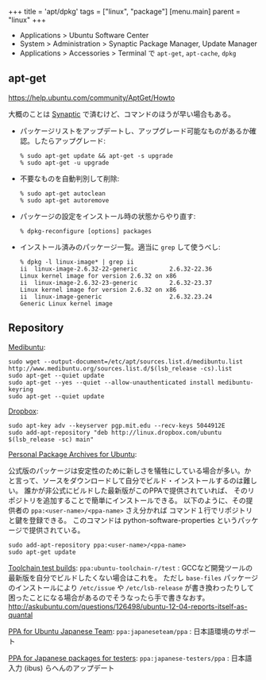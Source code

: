 +++
title = 'apt/dpkg'
tags = ["linux", "package"]
[menu.main]
  parent = "linux"
+++

- Applications > Ubuntu Software Center
- System > Administration > Synaptic Package Manager, Update Manager
- Applications > Accessories > Terminal で `apt-get`, `apt-cache`, `dpkg`

## apt-get

<https://help.ubuntu.com/community/AptGet/Howto>

大概のことは [Synaptic](https://help.ubuntu.com/community/SynapticHowto) で済むけど、コマンドのほうが早い場合もある。

-   パッケージリストをアップデートし、アップグレード可能なものがあるか確認。したらアップグレード:

        % sudo apt-get update && apt-get -s upgrade
        % sudo apt-get -u upgrade

-   不要なものを自動判別して削除:

        % sudo apt-get autoclean
        % sudo apt-get autoremove

-   パッケージの設定をインストール時の状態からやり直す:

        % dpkg-reconfigure [options] packages

-   インストール済みのパッケージ一覧。適当に `grep` して使うべし:

        % dpkg -l linux-image* | grep ii
        ii  linux-image-2.6.32-22-generic         2.6.32-22.36                                        Linux kernel image for version 2.6.32 on x86
        ii  linux-image-2.6.32-23-generic         2.6.32-23.37                                        Linux kernel image for version 2.6.32 on x86
        ii  linux-image-generic                   2.6.32.23.24                                        Generic Linux kernel image

## Repository

[Medibuntu](http://medibuntu.org/):

    sudo wget --output-document=/etc/apt/sources.list.d/medibuntu.list http://www.medibuntu.org/sources.list.d/$(lsb_release -cs).list
    sudo apt-get --quiet update
    sudo apt-get --yes --quiet --allow-unauthenticated install medibuntu-keyring
    sudo apt-get --quiet update

[Dropbox](http://dropbox.com/):

    sudo apt-key adv --keyserver pgp.mit.edu --recv-keys 5044912E
    sudo add-apt-repository "deb http://linux.dropbox.com/ubuntu $(lsb_release -sc) main"

[Personal Package Archives for Ubuntu](https://launchpad.net/ubuntu/+ppas):

公式版のパッケージは安定性のために新しさを犠牲にしている場合が多い。か
と言って、ソースをダウンロードして自分でビルド・インストールするのは難しい。
誰かが非公式にビルドした最新版がこのPPAで提供されていれば、
そのリポジトリを追加することで簡単にインストールできる。
以下のように、その提供者の `ppa:<user-name>/<ppa-name>` さえ分かれば
コマンド１行でリポジトリと鍵を登録できる。
このコマンドは python-software-properties というパッケージで提供されている。

    sudo add-apt-repository ppa:<user-name>/<ppa-name>
    sudo apt-get update

[Toolchain test builds](https://launchpad.net/~ubuntu-toolchain-r/+archive/test): `ppa:ubuntu-toolchain-r/test`
: GCCなど開発ツールの最新版を自分でビルドしたくない場合はこれを。
  ただし `base-files` パッケージのインストールにより
  `/etc/issue` や `/etc/lsb-release` が書き換わったりして
  困ったことになる場合があるのでそうなったら手で書きなおす。
  http://askubuntu.com/questions/126498/ubuntu-12-04-reports-itself-as-quantal

[PPA for Ubuntu Japanese Team](https://launchpad.net/~japaneseteam/+archive/ppa/): `ppa:japaneseteam/ppa`
:   日本語環境のサポート

[PPA for Japanese packages for testers](https://launchpad.net/~japanese-testers/+archive/ppa): `ppa:japanese-testers/ppa`
:   日本語入力 (ibus) らへんのアップデート
